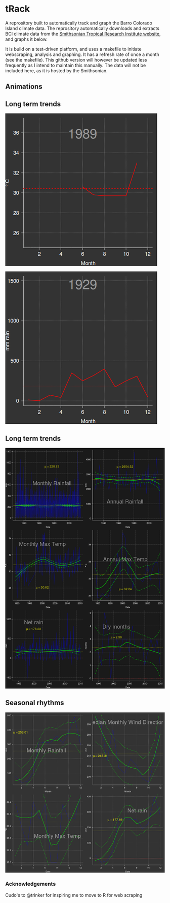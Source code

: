 # tRack

A reprository built to automatically track and graph the Barro Colorado Island climate data. The reprository automatically downloads and extracts BCI climate data from the [Smithsonian Tropical Research Institute website](http://biogeodb.stri.si.edu/physical_monitoring/research/barrocolorado), and graphs it below.

It is build on a test-driven platform, and uses a makefile to initiate webscraping, analysis and graphing. It has a refresh rate of once a month (see the makefile). This github version will however be updated less frequently as I intend to maintain this manually. The data will not be included here, as it is hosted by the Smithsonian.

## Animations
## Long term trends

![bci climate](figures/BCItemperature.gif)

![bci climate](figures/BCIrain.gif)


## Long term trends

![bci climate](figures/BCIclimate.png)

## Seasonal rhythms 

![bci climate](figures/BCIseasons.png)


### Acknowledgements
Cudo's to @trinker for inspiring me to move to R for web scraping
